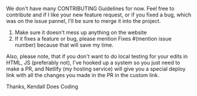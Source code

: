 We don't have many CONTRIBUTING Guidelines for now.
Feel free to contribute and if I like your new feature request, or if you fixed a bug, which was on the issue pannel, I'll be sure to merge it into the project.

1) Make sure it doesn't mess up anything on the website
2) If it fixes a feature or bug, please mention Fixes #(mention issue number) because that will save my time.

Also, please note, that if you don't want to do local testing for your edits in HTML, JS (preferably not), I've hooked up a system so you just need to make a PR, and Netlify (my hosting service) will give you a special deploy link with all the changes you made in the PR in the custom link.

Thanks,
Kendall Does Coding

